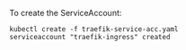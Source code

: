 To create the ServiceAccount:

```shell
kubectl create -f traefik-service-acc.yaml 
serviceaccount "traefik-ingress" created
```


